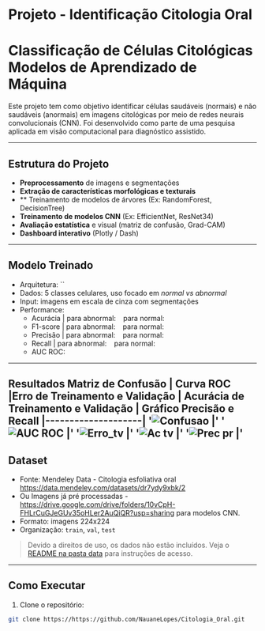 # Projeto - Identificação Citologia Oral


#  Classificação de Células Citológicas Modelos de Aprendizado de Máquina


Este projeto tem como objetivo identificar células saudáveis (normais) e não saudáveis (anormais) em imagens citológicas por meio de redes neurais convolucionais (CNN). Foi desenvolvido como parte de uma pesquisa aplicada em visão computacional para diagnóstico assistido.

---

## Estrutura do Projeto

- **Preprocessamento** de imagens e segmentações
- **Extração de características morfológicas e texturais**
- ** Treinamento de modelos de árvores (Ex: RandomForest, DecisionTree)
- **Treinamento de modelos CNN** (Ex: EfficientNet, ResNet34)
- **Avaliação estatística** e visual (matriz de confusão, Grad-CAM)
- **Dashboard interativo** (Plotly / Dash)

---

##  Modelo Treinado

- Arquitetura: ``
- Dados: 5 classes celulares, uso focado em *normal vs abnormal*
- Input: imagens em escala de cinza com segmentações
- Performance:
  - Acurácia | para abnormal: ` ` para normal: ` `
  - F1-score | para abnormal: ` ` para normal: ` `
  - Precisão | para abnormal: ` ` para normal: ` `
  - Recall   | para abnormal: ` ` para normal: ` `
  - AUC ROC: 

---

Resultados
 Matriz de Confusão | Curva ROC |Erro de Treinamento e Validação | Acurácia de Treinamento e Validação | Gráfico Precisão e Recall
|--------------------|
'![Confusao]() |'
'![AUC ROC]()  |'
'![Erro_tv]()  |'
'![Ac tv  ]()  |'
'![Prec pr]()  |'
---


##  Dataset

- Fonte: Mendeley Data - Citologia esfoliativa oral <https://data.mendeley.com/datasets/dr7ydy9xbk/2>
- Ou Imagens já pré processadas - <https://drive.google.com/drive/folders/10vCpH-FHLrCuGJeGUv35oHLer2AuQiQR?usp=sharing> para modelos CNN. 
- Formato: imagens 224x224
- Organização: `train`, `val`, `test`

> Devido a direitos de uso, os dados não estão incluídos. Veja o [README na pasta data](./data/README.md) para instruções de acesso.

---

## Como Executar

1. Clone o repositório:
```bash
git clone https://https://github.com/NauaneLopes/Citologia_Oral.git
